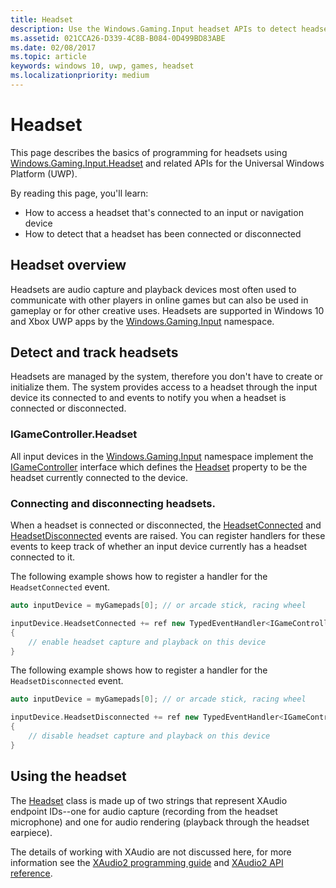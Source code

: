 ```yaml
---
title: Headset
description: Use the Windows.Gaming.Input headset APIs to detect headsets, capture player voice, and playback audio.
ms.assetid: 021CCA26-D339-4C8B-B084-0D499BD83ABE
ms.date: 02/08/2017
ms.topic: article
keywords: windows 10, uwp, games, headset
ms.localizationpriority: medium
---
```

# Headset

This page describes the basics of programming for headsets using [Windows.Gaming.Input.Headset][headset] and related APIs for the Universal Windows Platform (UWP).

By reading this page, you'll learn:
* How to access a headset that's connected to an input or navigation device
* How to detect that a headset has been connected or disconnected


## Headset overview

Headsets are audio capture and playback devices most often used to communicate with other players in online games but can also be used in gameplay or for other creative uses. Headsets are supported in Windows 10 and Xbox UWP apps by the [Windows.Gaming.Input][] namespace.


## Detect and track headsets

Headsets are managed by the system, therefore you don't have to create or initialize them. The system provides access to a headset through the input device its connected to and events to notify you when a headset is connected or disconnected.

### IGameController.Headset

All input devices in the [Windows.Gaming.Input][] namespace implement the [IGameController][] interface which defines the [Headset][igamecontroller.headset] property to be the headset currently connected to the device.

### Connecting and disconnecting headsets.

When a headset is connected or disconnected, the [HeadsetConnected][igamecontroller.headsetconnected] and [HeadsetDisconnected][igamecontroller.headsetdisconnected] events are raised. You can register handlers for these events to keep track of whether an input device currently has a headset connected to it.

The following example shows how to register a handler for the `HeadsetConnected` event.

```cpp
auto inputDevice = myGamepads[0]; // or arcade stick, racing wheel

inputDevice.HeadsetConnected += ref new TypedEventHandler<IGameController^, Headset^>(IGameController^ device, Headset^ headset)
{
    // enable headset capture and playback on this device
}
```

The following example shows how to register a handler for the `HeadsetDisconnected` event.

```cpp
auto inputDevice = myGamepads[0]; // or arcade stick, racing wheel

inputDevice.HeadsetDisconnected += ref new TypedEventHandler<IGameController^, Headset^>(IGameController^ device, Headset^ headset)
{
    // disable headset capture and playback on this device
}
```

## Using the headset

The [Headset][] class is made up of two strings that represent XAudio endpoint IDs--one for audio capture (recording from the headset microphone) and one for audio rendering (playback through the headset earpiece).

The details of working with XAudio are not discussed here, for more information see the [XAudio2 programming guide](/windows/desktop/xaudio2/programming-guide) and [XAudio2 API reference](/windows/desktop/xaudio2/programming-reference).


[Windows.Gaming.Input]: /uwp/api/Windows.Gaming.Input
[igamecontroller]: /uwp/api/Windows.Gaming.Input.IGameController
[igamecontroller.headset]: /uwp/api/Windows.Gaming.Input.IGameController
[igamecontroller.headsetconnected]: /uwp/api/Windows.Gaming.Input.IGameController
[igamecontroller.headsetdisconnected]: /uwp/api/Windows.Gaming.Input.IGameController
[headset]: /uwp/api/Windows.Gaming.Input.Headset